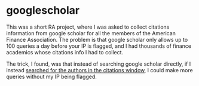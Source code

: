 # googlescholar

This was a short RA project, where I was asked to collect citations information from google scholar for all the members of the American Finance Association. The problem is that google scholar only allows up to 100 queries a day before your IP is flagged, and I had thousands of finance academics whose citations info I had to collect.

The trick, I found, was that instead of searching google scholar directly, if I instead <a href="https://github.com/kkamb/googlescholar/blob/master/gscholarsearch.pl">searched for the authors in the citations window</a>, I could make more queries without my IP being flagged.
